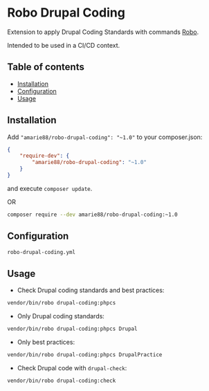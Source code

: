 # Robo Drupal Coding

Extension to apply Drupal Coding Standards with commands [Robo](http://robo.li/).

Intended to be used in a CI/CD context.

## Table of contents

- [Installation](#installation)
- [Configuration](#configuration)
- [Usage](#usage)

## Installation

Add `"amarie88/robo-drupal-coding": "~1.0"` to your composer.json:

```json
{
    "require-dev": {
        "amarie88/robo-drupal-coding": "~1.0"
    }
}
```

and execute `composer update`.

OR

```bash
composer require --dev amarie88/robo-drupal-coding:~1.0
```

## Configuration

```bash
robo-drupal-coding.yml
```

## Usage

* Check Drupal coding standards and best practices:
```bash
vendor/bin/robo drupal-coding:phpcs
```
* Only Drupal coding standards:
```bash
vendor/bin/robo drupal-coding:phpcs Drupal
```
* Only best practices:
```bash
vendor/bin/robo drupal-coding:phpcs DrupalPractice
```
* Check Drupal code with `drupal-check`:
```bash
vendor/bin/robo drupal-coding:check
```
